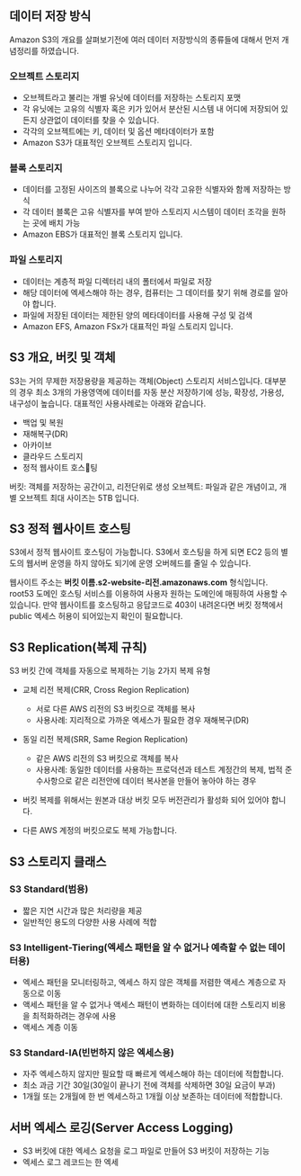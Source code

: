
## 데이터 저장 방식
Amazon S3의 개요를 살펴보기전에 여러 데이터 저장방식의 종류들에 대해서 먼저 개념정리를 하였습니다.

### 오브젝트 스토리지
- 오브젝트라고 불리는 개별 유닛에 데이터를 저장하는 스토리지 포맷
- 각 유닛에는 고유의 식별자 혹은 키가 있어서 분산된 시스템 내 어디에 저장되어 있든지 상관없이 데이터를 찾을 수 있습니다.
- 각각의 오브젝트에는 키, 데이터 및 옵션 메타데이터가 포함
- Amazon S3가 대표적인 오브젝트 스토리지 입니다.

### 블록 스토리지
- 데이터를 고정된 사이즈의 블록으로 나누어 각각 고유한 식별자와 함께 저장하는 방식
- 각 데이터 블록은 고유 식별자를 부여 받아 스토리지 시스템이 데이터 조각을 원하는 곳에 배치 가능
- Amazon EBS가 대표적인 블록 스토리지 입니다.

### 파일 스토리지
- 데이터는 계층적 파일 디렉터리 내의 폴터에서 파일로 저장
- 해당 데이터에 엑세스해야 하는 경우, 컴퓨터는 그 데이터를 찾기 위해 경로를 알아야 합니다.
- 파일에 저장된 데이터는 제한된 양의 메타데이터를 사용해 구성 및 검색
- Amazon EFS, Amazon FSx가 대표적인 파일 스토리지 입니다.


## S3 개요, 버킷 및 객체
S3는 거의 무제한 저장용량을 제공하는 객체(Object) 스토리지 서비스입니다.
대부분의 경우 최소 3개의 가용영역에 데이터를 자동 분산 저장하기에 성능, 확장성, 가용성, 내구성이 높습니다.
대표적인 사용사례로는 아래와 같습니다.

- 백업 및 복원
- 재해복구(DR)
- 아카이브
- 클라우드 스토리지
- 정적 웹사이트 호스팅


버킷: 객체를 저장하는 공간이고, 리전단위로 생성
오브젝트: 파일과 같은 개념이고, 개별 오브젝트 최대 사이즈는 5TB 입니다.


## S3 정적 웹사이트 호스팅

S3에서 정적 웹사이트 호스팅이 가능합니다. S3에서 호스팅을 하게 되면 EC2 등의 별도의 웹서버 운영을 하지 않아도 되기에 운영 오버헤드를 줄일 수 있습니다.

웹사이트 주소는 **버킷 이름.s2-website-리전.amazonaws.com** 형식입니다.
root53 도메인 호스팅 서비스를 이용하여 사용자 원하는 도메인에 매핑하여 사용할 수 있습니다. 만약 웹사이트를 호스팅하고 응답코드로 403이 내려온다면 버킷 정책에서  public 엑세스 허용이 되어있는지 확인이 필요합니다.


## S3 Replication(복제 규칙)
S3 버킷 간에 객체를 자동으로 복제하는 기능
2가지 복제 유형

- 교체 리전 복제(CRR, Cross Region Replication)
	- 서로 다른 AWS 리전의 S3 버킷으로 객체를 복사
	- 사용사례: 지리적으로 가까운 엑세스가 필요한 경우 재해복구(DR)

- 동일 리전 복제(SRR, Same Region Replication)
	- 같은 AWS 리전의 S3 버킷으로 객체를 복사
	- 사용사례: 동일한 데이터를 사용하는 프로덕션과 테스트 계정간의 복제, 법적 준수사항으로 같은 리전안에 데이터 복사본을 만들어 놓아야 하는 경우



- 버킷 복제를 위해서는 원본과 대상 버킷 모두 버전관리가 활성화 되어 있어야 합니다.
- 다른 AWS 계정의 버킷으로도 복제 가능합니다.



## S3 스토리지 클래스
### S3 Standard(범용)
- 짧은 지연 시간과 많은 처리량을 제공
- 일반적인 용도의 다양한 사용 사례에 적합

### S3 Intelligent-Tiering(엑세스 패턴을 알 수 없거나 예측할 수  없는 데이터용)
- 엑세스 패턴을 모니터링하고, 엑세스 하지 않은 객체를 저렴한 액세스 계층으로 자동으로 이동
- 액세스 패턴을 알 수 없거나 액세스 패턴이 변화하는 데이터에 대한 스토리지 비용을 최적화하려는 경우에 사용
- 액세스 계층 이동
### S3 Standard-IA(빈번하지 않은 엑세스용)
- 자주 엑세스하지 않지만 필요할 때 빠르게 엑세스해야 하는 데이터에 적합합니다.
- 최소 과금 기간 30일(30일이 끝나기 전에 객체를 삭제하면 30일 요금이 부과)
- 1개월 또는 2개월에 한 번 엑세스하고 1개월 이상 보존하는 데이터에 적합합니다.



## 서버 엑세스 로깅(Server Access Logging)

-  S3 버킷에 대한 엑세스 요청을 로그 파일로 만들어 S3 버킷이 저장하는 기능
- 엑세스 로그 레코드는 한 엑세
